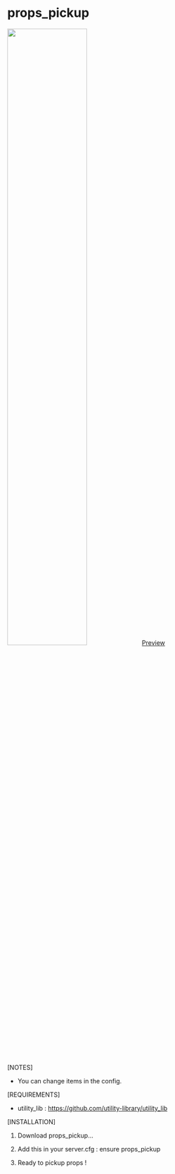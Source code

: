 # props_pickup

<img src="https://forum.cfx.re/uploads/default/original/4X/9/d/e/9de26b6b54512318b6ba383798784133f67522ce.jpeg" width="60%">
<a href="https://streamable.com/mx1xjg" target="_blank">Preview</a>
<br><br>
[NOTES]

* You can change items in the config.

[REQUIREMENTS]
  
* utility_lib : https://github.com/utility-library/utility_lib

[INSTALLATION]

1) Download props_pickup...

2) Add this in your server.cfg :
	ensure props_pickup


3) Ready to pickup props !
